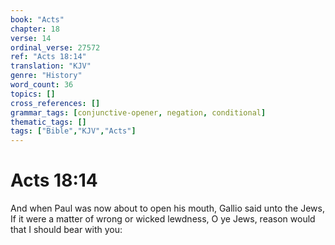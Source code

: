```yaml
---
book: "Acts"
chapter: 18
verse: 14
ordinal_verse: 27572
ref: "Acts 18:14"
translation: "KJV"
genre: "History"
word_count: 36
topics: []
cross_references: []
grammar_tags: [conjunctive-opener, negation, conditional]
thematic_tags: []
tags: ["Bible","KJV","Acts"]
---
```


# Acts 18:14

And when Paul was now about to open his mouth, Gallio said unto the Jews, If it were a matter of wrong or wicked lewdness, O ye Jews, reason would that I should bear with you:
